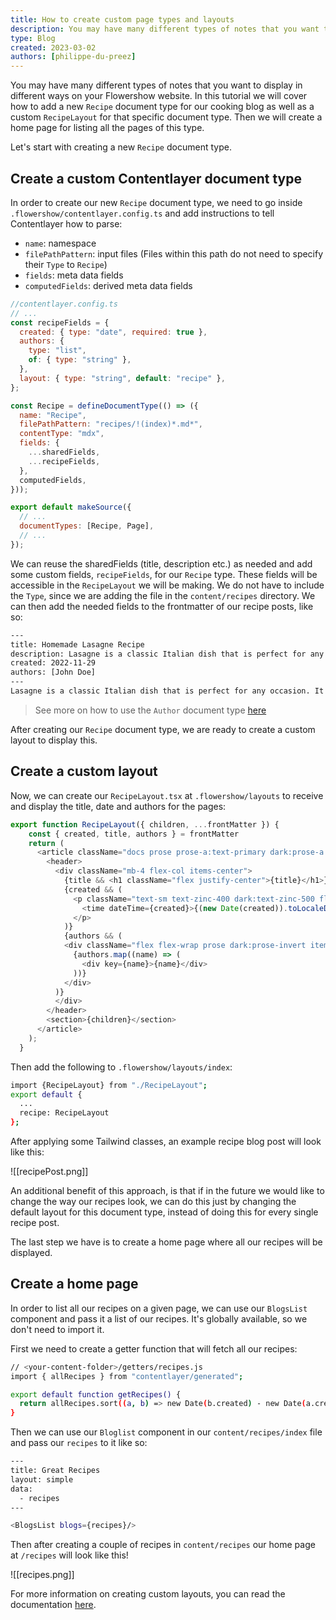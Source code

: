```yaml
---
title: How to create custom page types and layouts
description: You may have many different types of notes that you want to display in different ways on your Flowershow website. In this tutorial we will cover how to add a new `Recipe` document type for our cooking blog as well as a custom `RecipeLayout` for that specific document type.
type: Blog
created: 2023-03-02
authors: [philippe-du-preez]
---
```


You may have many different types of notes that you want to display in different ways on your Flowershow website. In this tutorial we will cover how to add a new `Recipe` document type for our cooking blog as well as a custom `RecipeLayout` for that specific document type. Then we will create a home page for listing all the pages of this type.

Let's start with creating a new `Recipe` document type.

## Create a custom Contentlayer document type

In order to create our new `Recipe` document type, we need to go inside `.flowershow/contentlayer.config.ts` and add instructions to tell Contentlayer how to parse:

- `name`: namespace
- `filePathPattern`: input files (Files within this path do not need to specify their `Type` to `Recipe`)
- `fields`: meta data fields
- `computedFields`: derived meta data fields

```javascript
//contentlayer.config.ts
// ...
const recipeFields = {
  created: { type: "date", required: true },
  authors: {
    type: "list",
    of: { type: "string" },
  },
  layout: { type: "string", default: "recipe" },
};

const Recipe = defineDocumentType(() => ({
  name: "Recipe",
  filePathPattern: "recipes/!(index)*.md*",
  contentType: "mdx",
  fields: {
    ...sharedFields,
    ...recipeFields,
  },
  computedFields,
}));

export default makeSource({
  // ...
  documentTypes: [Recipe, Page],
  // ...
});
```

We can reuse the sharedFields (title, description etc.) as needed and add some custom fields, `recipeFields`, for our `Recipe` type. These fields will be accessible in the `RecipeLayout` we will be making. We do not have to include the `Type`, since we are adding the file in the `content/recipes` directory. We can then add the needed fields to the frontmatter of our recipe posts, like so:

```bash
---
title: Homemade Lasagne Recipe
description: Lasagne is a classic Italian dish that is perfect for any occasion. It is a hearty and delicious meal that can be enjoyed by everyone.
created: 2022-11-29
authors: [John Doe]
---
Lasagne is a classic Italian dish that is perfect for any occasion. It is a hearty and delicious meal ...
```

>See more on how to use the `Author` document type [here](https://flowershow.app/docs/blog#blog-authors)

After creating our `Recipe` document type, we are ready to create a custom layout to display this.

## Create a custom layout

Now, we can create our `RecipeLayout.tsx` at `.flowershow/layouts` to receive and display the title, date and authors for the pages:

```javascript
export function RecipeLayout({ children, ...frontMatter }) {
    const { created, title, authors } = frontMatter
    return (
      <article className="docs prose prose-a:text-primary dark:prose-a:text-primary-dark prose-strong:text-primary dark:prose-strong:text-primary-dark prose-code:text-primary dark:prose-code:text-primary-dark prose-headings:text-primary dark:prose-headings:text-primary-dark prose text-primary dark:text-primary-dark prose-headings:font-headings dark:prose-invert prose-a:break-words mx-auto p-6">
        <header>
          <div className="mb-4 flex-col items-center">
            {title && <h1 className="flex justify-center">{title}</h1>}
            {created && (
              <p className="text-sm text-zinc-400 dark:text-zinc-500 flex justify-center">
                <time dateTime={created}>{(new Date(created)).toLocaleDateString()}</time>
              </p>
            )}
            {authors && (
            <div className="flex flex-wrap prose dark:prose-invert items-center space-x-6 space-y-3 justify-center">
              {authors.map((name) => (
                <div key={name}>{name}</div>
              ))}
            </div>
          )}
          </div>
        </header>
        <section>{children}</section>
      </article>
    );
  }
```

Then add the following to `.flowershow/layouts/index`:

```bash
import {RecipeLayout} from "./RecipeLayout";
export default {
  ...
  recipe: RecipeLayout
};
```

After applying some Tailwind classes, an example recipe blog post will look like this:

![[recipePost.png]]

An additional benefit of this approach, is that if in the future we would like to change the way our recipes look, we can do this just by changing the default layout for this document type, instead of doing this for every single recipe post.

The last step we have is to create a home page where all our recipes will be displayed.

## Create a home page

In order to list all our recipes on a given page, we can use our `BlogsList` component and pass it a list of our recipes. It's globally available, so we don't need to import it.

First we need to create a getter function that will fetch all our recipes:

```bash
// <your-content-folder>/getters/recipes.js
import { allRecipes } from "contentlayer/generated";

export default function getRecipes() {
  return allRecipes.sort((a, b) => new Date(b.created) - new Date(a.created));
}
```

Then we can use our `Bloglist` component in our `content/recipes/index` file and pass our `recipes` to it like so:
```bash
---
title: Great Recipes
layout: simple
data:
  - recipes
---

<BlogsList blogs={recipes}/>
```

Then after creating a couple of recipes in `content/recipes` our home page at `/recipes` will look like this!

![[recipes.png]]

For more information on creating custom layouts, you can read the documentation [here](https://flowershow.app/docs/layouts).